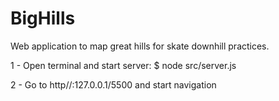 # BigHills
Web application to map great hills for skate downhill practices.

1 - Open terminal and start server:
    $ node src/server.js

2 - Go to http//:127.0.0.1/5500 and start navigation